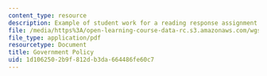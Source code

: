 ```yaml
---
content_type: resource
description: Example of student work for a reading response assignment.
file: /media/https%3A/open-learning-course-data-rc.s3.amazonaws.com/wgs-s10-gender-power-leadership-and-the-workplace-spring-2014/1d1062502b9f812db3da664486fe60c7_MITWGS_S10S14_ses15_pap.pdf
file_type: application/pdf
resourcetype: Document
title: Government Policy
uid: 1d106250-2b9f-812d-b3da-664486fe60c7
---
```

